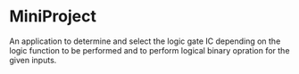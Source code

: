 # MiniProject

An application to determine and select the logic gate IC depending on the logic function to be performed and to perform logical binary opration for the given inputs. 
